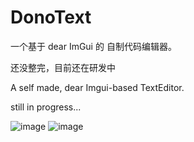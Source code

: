 # DonoText

一个基于 dear ImGui 的 自制代码编辑器。

还没整完，目前还在研发中

A self made, dear Imgui-based TextEditor.

still in progress...

![image](https://github.com/moso31/DonoText/assets/15684115/fac4eaec-524a-4936-aab8-99582d28775b)
![image](https://github.com/moso31/DonoText/assets/15684115/e2e742fd-f49b-48e0-85b7-fa7345e078b4)
